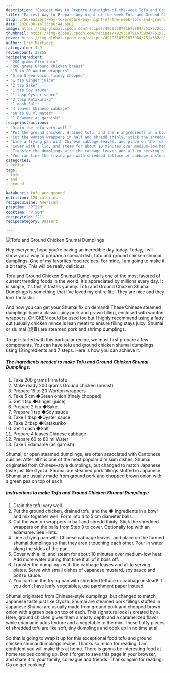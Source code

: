 ```yaml
---
description: "Easiest Way to Prepare Any-night-of-the-week Tofu and Ground Chicken Shumai Dumplings"
title: "Easiest Way to Prepare Any-night-of-the-week Tofu and Ground Chicken Shumai Dumplings"
slug: 3756-easiest-way-to-prepare-any-night-of-the-week-tofu-and-ground-chicken-shumai-dumplings
date: 2020-08-14T23:06:44.698Z
image: https://img-global.cpcdn.com/recipes/4929318791675904/751x532cq70/tofu-and-ground-chicken-shumai-dumplings-recipe-main-photo.jpg
thumbnail: https://img-global.cpcdn.com/recipes/4929318791675904/751x532cq70/tofu-and-ground-chicken-shumai-dumplings-recipe-main-photo.jpg
cover: https://img-global.cpcdn.com/recipes/4929318791675904/751x532cq70/tofu-and-ground-chicken-shumai-dumplings-recipe-main-photo.jpg
author: Eric Martinez
ratingvalue: 4.9
reviewcount: 27855
recipeingredient:
- "200 grams Firm tofu"
- "200 grams Ground chicken breast"
- "15 to 20 Wonton wrappers"
- "5 cm Green onion finely chopped"
- "1 tsp Ginger juice"
- "2 tsp Sake"
- "1 tsp Soy sauce"
- "1 tbsp Oyster sauce"
- "2 tbsp Katakuriko"
- "1 dash Salt"
- "4 leaves Chinese cabbage"
- "60 to 80 ml Water"
- "1 Edamame as garnish"
recipeinstructions:
- "Drain the tofu very well."
- "Put the ground chicken, drained tofu, and the ◆ ingredients in a bowl and mix together well. Form into 4 to 5 cm diameter balls."
- "Cut the wonton wrappers in half and shredd thinly. Stick the shredded wrappers on the balls from Step 3 to cover. Optionally top with an edamame. See Hints."
- "Line a frying pan with Chinese cabbage leaves, and place on the formed shumai dumplings so that they aren&#39;t touching each other. Pour in water along the sides of the pan."
- "Cover with a lid, and steam for about 10 minutes over medium-low heat. Add more water during that time if all of it boils off."
- "Transfer the dumplings with the cabbage leaves and all to serving plates. Serve with small dishes of Japanese mustard, soy sauce and ponzu sauce."
- "You can line the frying pan with shredded lettuce or cabbage instead! If you don&#39;t have leafy vegetables, use parchment paper instead."
categories:
- Recipe
tags:
- tofu
- and
- ground

katakunci: tofu and ground 
nutrition: 120 calories
recipecuisine: American
preptime: "PT22M"
cooktime: "PT56M"
recipeyield: "2"
recipecategory: Dessert

---
```



![Tofu and Ground Chicken Shumai Dumplings](https://img-global.cpcdn.com/recipes/4929318791675904/751x532cq70/tofu-and-ground-chicken-shumai-dumplings-recipe-main-photo.jpg)

Hey everyone, hope you're having an incredible day today. Today, I will show you a way to prepare a special dish, tofu and ground chicken shumai dumplings. One of my favorites food recipes. For mine, I am going to make it a bit tasty. This will be really delicious.

Tofu and Ground Chicken Shumai Dumplings is one of the most favored of current trending foods in the world. It's appreciated by millions every day. It is simple, it's fast, it tastes yummy. Tofu and Ground Chicken Shumai Dumplings is something that I've loved my entire life. They are nice and they look fantastic.

And now you can get your Shumai fix on demand! These Chinese steamed dumplings have a classic juicy pork and prawn filling, enclosed with wonton wrappers. CHICKEN could be used too but I highly recommend using a fatty cut (usually chicken mince is lean meat) to ensure filling stays juicy. Shumai or siu mai (燒賣) are steamed pork and shrimp dumplings.


To get started with this particular recipe, we must first prepare a few components. You can have tofu and ground chicken shumai dumplings using 13 ingredients and 7 steps. Here is how you can achieve it.

<!--inarticleads1-->

##### The ingredients needed to make Tofu and Ground Chicken Shumai Dumplings:

1. Take 200 grams Firm tofu
1. Make ready 200 grams Ground chicken (breast)
1. Prepare 15 to 20 Wonton wrappers
1. Take 5 cm ◆Green onion (finely chopped)
1. Get 1 tsp ◆Ginger (juice)
1. Prepare 2 tsp ◆Sake
1. Prepare 1 tsp ◆Soy sauce
1. Take 1 tbsp ◆Oyster sauce
1. Take 2 tbsp ◆Katakuriko
1. Get 1 dash ◆Salt
1. Prepare 4 leaves Chinese cabbage
1. Prepare 60 to 80 ml Water
1. Take 1 Edamame (as garnish)


Shumai, or open steamed dumplings, are often associated with Cantonese cuisine. After all it is one of the most popular dim sum dishes. Shumai originated from Chinese-style dumplings, but changed to match Japanese taste just like Gyoza. Shumai are steamed pork fillings stuffed in Japanese Shumai are usually made from ground pork and chopped brown onion with a green pea on top of each. 

<!--inarticleads2-->

##### Instructions to make Tofu and Ground Chicken Shumai Dumplings:

1. Drain the tofu very well.
1. Put the ground chicken, drained tofu, and the ◆ ingredients in a bowl and mix together well. Form into 4 to 5 cm diameter balls.
1. Cut the wonton wrappers in half and shredd thinly. Stick the shredded wrappers on the balls from Step 3 to cover. Optionally top with an edamame. See Hints.
1. Line a frying pan with Chinese cabbage leaves, and place on the formed shumai dumplings so that they aren&#39;t touching each other. Pour in water along the sides of the pan.
1. Cover with a lid, and steam for about 10 minutes over medium-low heat. Add more water during that time if all of it boils off.
1. Transfer the dumplings with the cabbage leaves and all to serving plates. Serve with small dishes of Japanese mustard, soy sauce and ponzu sauce.
1. You can line the frying pan with shredded lettuce or cabbage instead! If you don&#39;t have leafy vegetables, use parchment paper instead.


Shumai originated from Chinese-style dumplings, but changed to match Japanese taste just like Gyoza. Shumai are steamed pork fillings stuffed in Japanese Shumai are usually made from ground pork and chopped brown onion with a green pea on top of each. This signature look is created by a. Here, ground chicken gives them a meaty depth and a caramelized flavor while edamame adds texture and a vegetable to the mix. These fluffy pieces of shredded tofu are like soft, tiny dumplings and cook up in no time at all. 

So that is going to wrap it up for this exceptional food tofu and ground chicken shumai dumplings recipe. Thanks so much for reading. I am confident you will make this at home. There is gonna be interesting food at home recipes coming up. Don't forget to save this page in your browser, and share it to your family, colleague and friends. Thanks again for reading. Go on get cooking!
